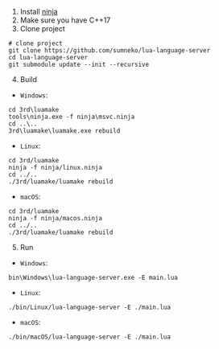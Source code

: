 1. Install [ninja](https://github.com/ninja-build/ninja/wiki/Pre-built-Ninja-packages)
2. Make sure you have C++17
3. Clone project
```shell
# clone project
git clone https://github.com/sumneko/lua-language-server
cd lua-language-server
git submodule update --init --recursive
```
4. Build
+ `Windows`:
```shell
cd 3rd\luamake
tools\ninja.exe -f ninja\msvc.ninja
cd ..\..
3rd\luamake\luamake.exe rebuild
```
+ `Linux`:
```shell
cd 3rd/luamake
ninja -f ninja/linux.ninja
cd ../..
./3rd/luamake/luamake rebuild
```
+ `macOS`:
```shell
cd 3rd/luamake
ninja -f ninja/macos.ninja
cd ../..
./3rd/luamake/luamake rebuild
```
5. Run
+ `Windows`:
```shell
bin\Windows\lua-language-server.exe -E main.lua
```
+ `Linux`:
```shell
./bin/Linux/lua-language-server -E ./main.lua
```
+ `macOS`:
```shell
./bin/macOS/lua-language-server -E ./main.lua
```